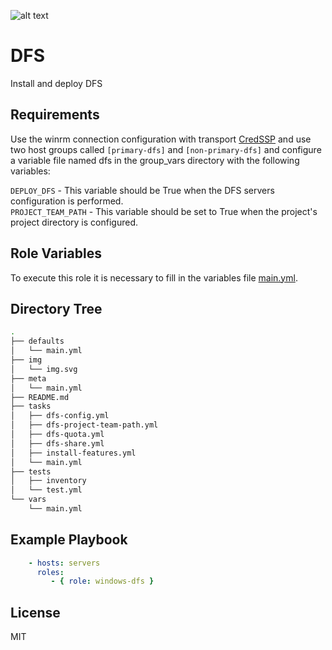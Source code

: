 ![alt text](https://github.com/phcaguiar/ansible/tree/master/roles/windows-dfs/img/img.svg)

DFS 
=========

Install and deploy DFS

Requirements
------------

Use the winrm connection configuration with transport [CredSSP](https://docs.ansible.com/ansible/latest/user_guide/windows_winrm.html#id16) and use two host groups called `[primary-dfs]` and `[non-primary-dfs]` and configure a variable file named dfs in the group_vars directory with the following variables:

`DEPLOY_DFS` - This variable should be True when the DFS servers configuration is performed.<br/>
`PROJECT_TEAM_PATH` - This variable should be set to True when the project's project directory is configured.

Role Variables
--------------

To execute this role it is necessary to fill in the variables file [main.yml](https://github.com/phcaguiar/ansible/blob/master/roles/windows-dfs/defaults/main.yml).

Directory Tree
----------------

```bash
.
├── defaults
│   └── main.yml
├── img
│   └── img.svg
├── meta
│   └── main.yml
├── README.md
├── tasks
│   ├── dfs-config.yml
│   ├── dfs-project-team-path.yml
│   ├── dfs-quota.yml
│   ├── dfs-share.yml
│   ├── install-features.yml
│   └── main.yml
├── tests
│   ├── inventory
│   └── test.yml
└── vars
    └── main.yml
```

Example Playbook
----------------

```yaml
    - hosts: servers
      roles:
         - { role: windows-dfs }
```

License
-------

MIT
